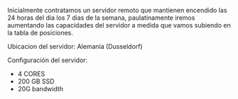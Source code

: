 
Inicialmente contratamos un servidor remoto que mantienen encendido las 24 horas del dia los 7 dias de la semana, paulatinamente iremos aumentando las capacidades del servidor a medida que vamos subiendo en la tabla de posiciones.

Ubicacion del servidor: Alemania (Dusseldorf)

Configuración del servidor: 

* 4 CORES
* 200 GB SSD
* 20G bandwidth